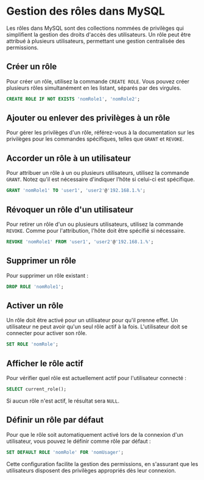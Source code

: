 # Gestion des rôles dans MySQL

Les rôles dans MySQL sont des collections nommées de privilèges qui simplifient la gestion des droits d'accès des utilisateurs. Un rôle peut être attribué à plusieurs utilisateurs, permettant une gestion centralisée des permissions.

## Créer un rôle

Pour créer un rôle, utilisez la commande `CREATE ROLE`. Vous pouvez créer plusieurs rôles simultanément en les listant, séparés par des virgules.

```sql
CREATE ROLE IF NOT EXISTS 'nomRole1', 'nomRole2';
```

## Ajouter ou enlever des privilèges à un rôle

Pour gérer les privilèges d'un rôle, référez-vous à la documentation sur les privilèges pour les commandes spécifiques, telles que `GRANT` et `REVOKE`.

## Accorder un rôle à un utilisateur

Pour attribuer un rôle à un ou plusieurs utilisateurs, utilisez la commande `GRANT`. Notez qu'il est nécessaire d'indiquer l'hôte si celui-ci est spécifique.

```sql
GRANT 'nomRole1' TO 'user1', 'user2'@'192.168.1.%';
```

## Révoquer un rôle d'un utilisateur

Pour retirer un rôle d'un ou plusieurs utilisateurs, utilisez la commande `REVOKE`. Comme pour l'attribution, l'hôte doit être spécifié si nécessaire.

```sql
REVOKE 'nomRole1' FROM 'user1', 'user2'@'192.168.1.%';
```

## Supprimer un rôle

Pour supprimer un rôle existant :

```sql
DROP ROLE 'nomRole1';
```

## Activer un rôle

Un rôle doit être activé pour un utilisateur pour qu'il prenne effet. Un utilisateur ne peut avoir qu'un seul rôle actif à la fois. L'utilisateur doit se connecter pour activer son rôle.

```sql
SET ROLE 'nomRole';
```

## Afficher le rôle actif

Pour vérifier quel rôle est actuellement actif pour l'utilisateur connecté :

```sql
SELECT current_role();
```

Si aucun rôle n'est actif, le résultat sera `NULL`.

## Définir un rôle par défaut

Pour que le rôle soit automatiquement activé lors de la connexion d'un utilisateur, vous pouvez le définir comme rôle par défaut :

```sql
SET DEFAULT ROLE 'nomRole' FOR 'nomUsager';
```

Cette configuration facilite la gestion des permissions, en s'assurant que les utilisateurs disposent des privilèges appropriés dès leur connexion.